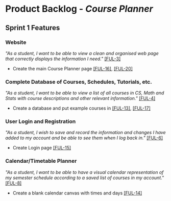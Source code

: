 # Product Backlog - *Course Planner*

## **Sprint 1 Features**

### **Website**
*"As a student, I want to be able to view a clean and organised web page that correctly displays the information I need."* [[FUL-3]](https://mcsapps.utm.utoronto.ca/jira/browse/FUL-3)
- Create the main Course Planner page [[FUL-16]](https://mcsapps.utm.utoronto.ca/jira/browse/FUL-16), [[FUL-20]](https://mcsapps.utm.utoronto.ca/jira/browse/FUL-20)

### **Complete Database of Courses, Schedules, Tutorials, etc.**
*"As a student, I want to be able to view a list of all courses in CS, Math and Stats with course descriptions and other relevant information."* [[FUL-4]](https://mcsapps.utm.utoronto.ca/jira/browse/FUL-4)
- Create a database and put example courses in [[FUL-13]](https://mcsapps.utm.utoronto.ca/jira/browse/FUL-13), [[FUL-17]](https://mcsapps.utm.utoronto.ca/jira/browse/FUL-17)

### **User Login and Registration**
*"As a student, I wish to save and record the information and changes I have added to my account and be able to see them when I log back in."* [[FUL-6]](https://mcsapps.utm.utoronto.ca/jira/browse/FUL-6)
- Create Login page [[FUL-15]](https://mcsapps.utm.utoronto.ca/jira/browse/FUL-15)

### **Calendar/Timetable Planner**
*"As a student, I want to be able to have a visual calendar representation of my semester schedule according to a saved list of courses in my account."* [[FUL-8]](https://mcsapps.utm.utoronto.ca/jira/browse/FUL-8)
- Create a blank calendar canvas with times and days [[FUL-14]](https://mcsapps.utm.utoronto.ca/jira/browse/FUL-14)
